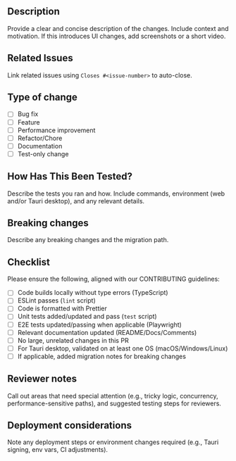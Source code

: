 ## Description

Provide a clear and concise description of the changes. Include context and motivation. If this introduces UI changes, add screenshots or a short video.

## Related Issues

Link related issues using `Closes #<issue-number>` to auto-close.

## Type of change

- [ ] Bug fix
- [ ] Feature
- [ ] Performance improvement
- [ ] Refactor/Chore
- [ ] Documentation
- [ ] Test-only change

## How Has This Been Tested?

Describe the tests you ran and how. Include commands, environment (web and/or Tauri desktop), and any relevant details.

## Breaking changes

Describe any breaking changes and the migration path.

## Checklist

Please ensure the following, aligned with our CONTRIBUTING guidelines:

- [ ] Code builds locally without type errors (TypeScript)
- [ ] ESLint passes (`lint` script)
- [ ] Code is formatted with Prettier
- [ ] Unit tests added/updated and pass (`test` script)
- [ ] E2E tests updated/passing when applicable (Playwright)
- [ ] Relevant documentation updated (README/Docs/Comments)
- [ ] No large, unrelated changes in this PR
- [ ] For Tauri desktop, validated on at least one OS (macOS/Windows/Linux)
- [ ] If applicable, added migration notes for breaking changes

## Reviewer notes

Call out areas that need special attention (e.g., tricky logic, concurrency, performance-sensitive paths), and suggested testing steps for reviewers.

## Deployment considerations

Note any deployment steps or environment changes required (e.g., Tauri signing, env vars, CI adjustments).

